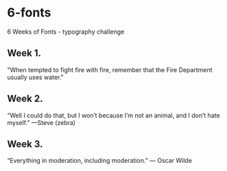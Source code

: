 # 6-fonts
6 Weeks of Fonts - typography challenge

## Week 1.
"When tempted to fight fire with fire, remember that the Fire Department usually uses water."

## Week 2.
“Well I could do that, but I won’t because I’m not an animal, and I don’t hate myself.” —Steve (zebra)

## Week 3.
“Everything in moderation, including moderation.” ― Oscar Wilde
